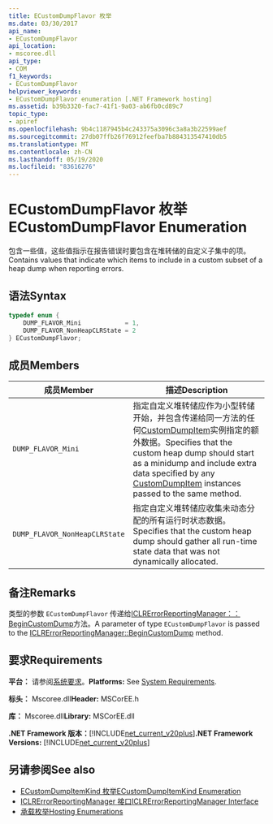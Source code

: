 ```yaml
---
title: ECustomDumpFlavor 枚举
ms.date: 03/30/2017
api_name:
- ECustomDumpFlavor
api_location:
- mscoree.dll
api_type:
- COM
f1_keywords:
- ECustomDumpFlavor
helpviewer_keywords:
- ECustomDumpFlavor enumeration [.NET Framework hosting]
ms.assetid: b39b3320-fac7-41f1-9a03-ab6fb0cd89c7
topic_type:
- apiref
ms.openlocfilehash: 9b4c1187945b4c243375a3096c3a8a3b22599aef
ms.sourcegitcommit: 27db07ffb26f76912feefba7b884313547410db5
ms.translationtype: MT
ms.contentlocale: zh-CN
ms.lasthandoff: 05/19/2020
ms.locfileid: "83616276"
---
```

# <a name="ecustomdumpflavor-enumeration"></a><span data-ttu-id="8a552-102">ECustomDumpFlavor 枚举</span><span class="sxs-lookup"><span data-stu-id="8a552-102">ECustomDumpFlavor Enumeration</span></span>
<span data-ttu-id="8a552-103">包含一些值，这些值指示在报告错误时要包含在堆转储的自定义子集中的项。</span><span class="sxs-lookup"><span data-stu-id="8a552-103">Contains values that indicate which items to include in a custom subset of a heap dump when reporting errors.</span></span>  
  
## <a name="syntax"></a><span data-ttu-id="8a552-104">语法</span><span class="sxs-lookup"><span data-stu-id="8a552-104">Syntax</span></span>  
  
```cpp  
typedef enum {  
    DUMP_FLAVOR_Mini            = 1,  
    DUMP_FLAVOR_NonHeapCLRState = 2  
} ECustomDumpFlavor;  
```  
  
## <a name="members"></a><span data-ttu-id="8a552-105">成员</span><span class="sxs-lookup"><span data-stu-id="8a552-105">Members</span></span>  
  
|<span data-ttu-id="8a552-106">成员</span><span class="sxs-lookup"><span data-stu-id="8a552-106">Member</span></span>|<span data-ttu-id="8a552-107">描述</span><span class="sxs-lookup"><span data-stu-id="8a552-107">Description</span></span>|  
|------------|-----------------|  
|`DUMP_FLAVOR_Mini`|<span data-ttu-id="8a552-108">指定自定义堆转储应作为小型转储开始，并包含传递给同一方法的任何[CustomDumpItem](customdumpitem-structure.md)实例指定的额外数据。</span><span class="sxs-lookup"><span data-stu-id="8a552-108">Specifies that the custom heap dump should start as a minidump and include extra data specified by any [CustomDumpItem](customdumpitem-structure.md) instances passed to the same method.</span></span>|  
|`DUMP_FLAVOR_NonHeapCLRState`|<span data-ttu-id="8a552-109">指定自定义堆转储应收集未动态分配的所有运行时状态数据。</span><span class="sxs-lookup"><span data-stu-id="8a552-109">Specifies that the custom heap dump should gather all run-time state data that was not dynamically allocated.</span></span>|  
  
## <a name="remarks"></a><span data-ttu-id="8a552-110">备注</span><span class="sxs-lookup"><span data-stu-id="8a552-110">Remarks</span></span>  
 <span data-ttu-id="8a552-111">类型的参数 `ECustomDumpFlavor` 传递给[ICLRErrorReportingManager：： BeginCustomDump](iclrerrorreportingmanager-begincustomdump-method.md)方法。</span><span class="sxs-lookup"><span data-stu-id="8a552-111">A parameter of type `ECustomDumpFlavor` is passed to the [ICLRErrorReportingManager::BeginCustomDump](iclrerrorreportingmanager-begincustomdump-method.md) method.</span></span>  
  
## <a name="requirements"></a><span data-ttu-id="8a552-112">要求</span><span class="sxs-lookup"><span data-stu-id="8a552-112">Requirements</span></span>  
 <span data-ttu-id="8a552-113">**平台：** 请参阅[系统要求](../../get-started/system-requirements.md)。</span><span class="sxs-lookup"><span data-stu-id="8a552-113">**Platforms:** See [System Requirements](../../get-started/system-requirements.md).</span></span>  
  
 <span data-ttu-id="8a552-114">**标头：** Mscoree.dll</span><span class="sxs-lookup"><span data-stu-id="8a552-114">**Header:** MSCorEE.h</span></span>  
  
 <span data-ttu-id="8a552-115">**库：** Mscoree.dll</span><span class="sxs-lookup"><span data-stu-id="8a552-115">**Library:** MSCorEE.dll</span></span>  
  
 <span data-ttu-id="8a552-116">**.NET Framework 版本：**[!INCLUDE[net_current_v20plus](../../../../includes/net-current-v20plus-md.md)]</span><span class="sxs-lookup"><span data-stu-id="8a552-116">**.NET Framework Versions:** [!INCLUDE[net_current_v20plus](../../../../includes/net-current-v20plus-md.md)]</span></span>  
  
## <a name="see-also"></a><span data-ttu-id="8a552-117">另请参阅</span><span class="sxs-lookup"><span data-stu-id="8a552-117">See also</span></span>

- [<span data-ttu-id="8a552-118">ECustomDumpItemKind 枚举</span><span class="sxs-lookup"><span data-stu-id="8a552-118">ECustomDumpItemKind Enumeration</span></span>](ecustomdumpitemkind-enumeration.md)
- [<span data-ttu-id="8a552-119">ICLRErrorReportingManager 接口</span><span class="sxs-lookup"><span data-stu-id="8a552-119">ICLRErrorReportingManager Interface</span></span>](iclrerrorreportingmanager-interface.md)
- [<span data-ttu-id="8a552-120">承载枚举</span><span class="sxs-lookup"><span data-stu-id="8a552-120">Hosting Enumerations</span></span>](hosting-enumerations.md)
